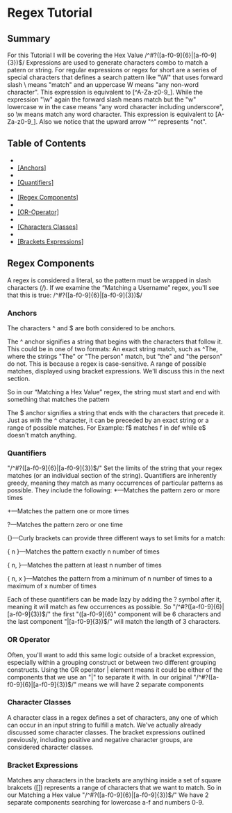 # Regex Tutorial


## Summary
For this Tutorial I will be covering the Hex Value /^#?([a-f0-9]{6}|[a-f0-9]{3})$/
Expressions are used to generate characters combo to match a patern or string. For regular expressions or regex for short are a series of special characters that defines a search pattern like "\W" that uses forward slash \ means "match" and an uppercase W means "any non-word character". This expression is equivalent to [^A-Za-z0-9_].
While the expression "\w" again the forward slash means match but the "w" lowercase w in the case means "any word character including underscore", so \w means match any word character. This expression is equivalent to [A-Za-z0-9_]. Also we notice that the upward arrow "^" represents "not". 


## Table of Contents
- <li><a href="#Anchors">[Anchors]</a></li>
- <li><a href="#Quantifiers">[Quantifiers]</a></li>
- <li><a href="Regex-Components">[Regex Components]</a></li>
- <li><a href="#Or-operator">[OR-Operator]</a></li>
- <li><a href="#Character-Classes">[Characters Classes]</a></li>
- <li><a href="#Bracket-expressions">[Brackets Expressions]</a></li>


##  Regex Components
A regex is considered a literal, so the pattern must be wrapped in slash characters (/). If we examine the “Matching a Username” regex, you'll see that this is true:
/^#?([a-f0-9]{6}|[a-f0-9]{3})$/



### Anchors
The characters ^ and $ are both considered to be anchors.

The ^ anchor signifies a string that begins with the characters that follow it. This could be in one of two formats:
An exact string match, such as ^The, where the strings "The" or "The person" match, but "the" and "the person" do not. This is because a regex is case-sensitive.
A range of possible matches, displayed using bracket expressions. We'll discuss this in the next section.

So in our “Matching a Hex Value” regex, the string must start and end with something that matches the pattern

The $ anchor signifies a string that ends with the characters that precede it. Just as with the ^ character, it can be preceded by an exact string or a range of possible matches.
For Example:
f$ matches f in def while e$ doesn't match anything.
### Quantifiers
"/^#?([a-f0-9]{6}|[a-f0-9]{3})$/"
Set the limits of the string that your regex matches (or an individual section of the string). Quantifiers are inherently greedy, meaning they match as many occurrences of particular patterns as possible. They include the following:
*—Matches the pattern zero or more times

+—Matches the pattern one or more times

?—Matches the pattern zero or one time

{}—Curly brackets can provide three different ways to set limits for a match:

{ n }—Matches the pattern exactly n number of times

{ n, }—Matches the pattern at least n number of times

{ n, x }—Matches the pattern from a minimum of n number of times to a maximum of x number of times

Each of these quantifiers can be made lazy by adding the ? symbol after it, meaning it will match as few occurrences as possible.
So "/^#?([a-f0-9]{6}|[a-f0-9]{3})$/" the first "([a-f0-9]{6}" component will be 6 characters and the last component "|[a-f0-9]{3})$/" will match the length of 3 characters.


### OR Operator
 Often, you'll want to add this same logic outside of a bracket expression, especially within a grouping construct or between two different grouping constructs. Using the OR operator | element means it could be either of the components that we use an "|" to separate it with. In our original "/^#?([a-f0-9]{6}|[a-f0-9]{3})$/" means we will have 2 separate components


### Character Classes
A character class in a regex defines a set of characters, any one of which can occur in an input string to fulfill a match. We've actually already discussed some character classes. The bracket expressions outlined previously, including positive and negative character groups, are considered character classes.




### Bracket Expressions 
Matches any characters in the brackets are anything inside a set of square brakcets ([]) represents a range of characters that we want to match. So in our Matching a Hex value "/^#?([a-f0-9]{6}|[a-f0-9]{3})$/" We have 2 separate components searching for lowercase a-f and numbers 0-9.

